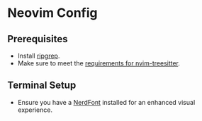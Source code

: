 # Neovim Config

## Prerequisites

- Install [ripgrep](https://github.com/BurntSushi/ripgrep).
- Make sure to meet the [requirements for nvim-treesitter](https://github.com/nvim-treesitter/nvim-treesitter#requirements).

## Terminal Setup

- Ensure you have a [NerdFont](https://www.nerdfonts.com/font-downloads) installed for an enhanced visual experience.
